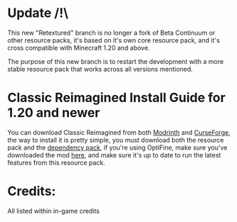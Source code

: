 # Update /!\
This new "Retextured" branch is no longer a fork of Beta Continuum or other resource packs, it's based on it's own core resource pack, and it's cross compatible with Minecraft 1.20 and above.

The purpose of this new branch is to restart the development with a more stable resource pack that works across all versions mentioned.

# Classic Reimagined Install Guide for 1.20 and newer
You can download Classic Reimagined from both [Modrinth](https://modrinth.com/resourcepack/classic-reimagined-10s) and [CurseForge](https://www.curseforge.com/minecraft/texture-packs/classic-reimagined), the way to install it is pretty simple, you must download both the resource pack and the [dependency pack](https://modrinth.com/project/ULU4JTr0), if you're using OptiFine, make sure you've downloaded the mod [here](https://optifine.net), and make sure it's up to date to run the latest features from this resource pack.

# Credits:
All listed within in-game credits









